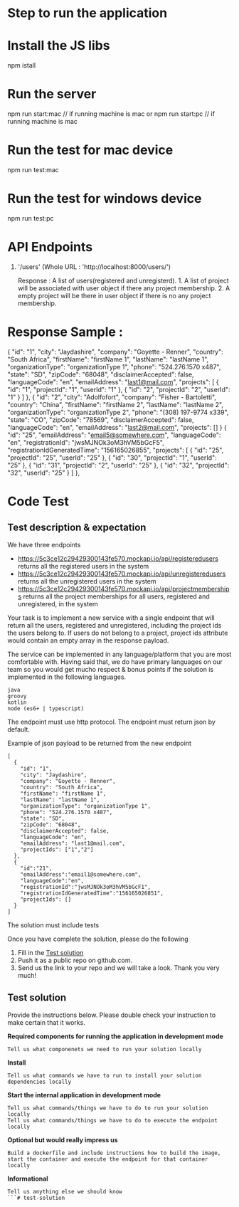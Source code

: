 Step to run the application 
================================

# Install the JS libs
  npm istall

# Run the server
  npm run start:mac // if running machine is mac
  or 
  npm run start:pc // if running machine is mac
  
# Run the test for mac device
  npm run test:mac

# Run the test for windows device
  npm run test:pc


# API Endpoints

1. '/users' (Whole URL : 'http://localhost:8000/users/')
    
    Response : A list of users(registered and unregisterd).
                 1. A list of project will be associated with user object if there any project membership.
                 2. A empty project will be there in user object if there is no any project membership.

                 
# Response Sample :
{
    "id": "1",
    "city": "Jaydashire",
    "company": "Goyette - Renner",
    "country": "South Africa",
    "firstName": "firstName 1",
    "lastName": "lastName 1",
    "organizationType": "organizationType 1",
    "phone": "524.276.1570 x487",
    "state": "SD",
    "zipCode": "68048",
    "disclaimerAccepted": false,
    "languageCode": "en",
    "emailAddress": "last1@mail.com",
    "projects": [
        {
          "id": "1",
          "projectId": "1",
          "userId": "1"
        },
        {
          "id": "2",
          "projectId": "2",
          "userId": "1"
        }
    ]
},
{
    "id": "2",
    "city": "Adolfofort",
    "company": "Fisher - Bartoletti",
    "country": "China",
    "firstName": "firstName 2",
    "lastName": "lastName 2",
    "organizationType": "organizationType 2",
    "phone": "(308) 197-9774 x339",
    "state": "CO",
    "zipCode": "78569",
    "disclaimerAccepted": false,
    "languageCode": "en",
    "emailAddress": "last2@mail.com",
    "projects": []
}
{
    "id": "25",
    "emailAddress": "email5@somewhere.com",
    "languageCode": "en",
    "registrationId": "jwsMJNOk3oM3hVM5bGcF5",
    "registrationIdGeneratedTime": "156165026855",
    "projects": [
        {
            "id": "25",
            "projectId": "25",
            "userId": "25"
        },
        {
            "id": "30",
            "projectId": "1",
            "userId": "25"
        },
        {
            "id": "31",
            "projectId": "2",
            "userId": "25"
        },
        {
            "id": "32",
            "projectId": "32",
            "userId": "25"
        }
    ]
},


Code Test 
================================

## Test description & expectation

We have three endpoints

* https://5c3ce12c29429300143fe570.mockapi.io/api/registeredusers returns all the registered users in the system
* https://5c3ce12c29429300143fe570.mockapi.io/api/unregisteredusers returns all the unregistered users in the system
* https://5c3ce12c29429300143fe570.mockapi.io/api/projectmemberships returns all the project memberships for all users, registered and unregistered, in the system

Your task is to implement a new service with a single endpoint that will return all the users, registered and unregistered, including the project ids the users belong to.  If users do not belong to a project, project ids attribute would contain an empty array in the response payload. 

The service can be implemented in any language/platform that you are most comfortable with.  Having said that, we do have primary languages on our team so you would get mucho respect & bonus points if the solution is implemented in the following languages.
```
java
groovy
kotlin
node (es6+ | typescript)
```  

The endpoint must use http protocol.  The endpoint must return json by default.

Example of json payload to be returned from the new endpoint
```
[
  {
    "id": "1",
    "city": "Jaydashire",
    "company": "Goyette - Renner",
    "country": "South Africa",
    "firstName": "firstName 1",
    "lastName": "lastName 1",
    "organizationType": "organizationType 1",
    "phone": "524.276.1570 x487",
    "state": "SD",
    "zipCode": "68048",
    "disclaimerAccepted": false,
    "languageCode": "en",
    "emailAddress": "last1@mail.com",
    "projectIds": ["1","2"]
  },
  {  
    "id":"21",
    "emailAddress":"email1@somewhere.com",
    "languageCode":"en",
    "registrationId":"jwsMJNOk3oM3hVM5bGcF1",
    "registrationIdGeneratedTime":"156165026851",
    "projectIds": []
  }   
]
```  

The solution must include tests

Once you have complete the solution, please do the following

1. Fill in the [Test solution](#test-solution-a-namesolutiona) 
2. Push it as a public repo on github.com. 
3. Send us the link to your repo and we will take a look.  Thank you very much! 

## Test solution <a name="solution"></a>

Provide the instructions below.  Please double check your instruction to make certain that it works.    

**Required components for running the application in development mode**
```
Tell us what componenets we need to run your solution locally
```

**Install**
```
Tell us what commands we have to run to install your solution dependencies locally
```

**Start the internal application in development mode**
```
Tell us what commands/things we have to do to run your solution locally
Tell us what commands/things we have to do to execute the endpoint locally 
```

**Optional but would really impress us**
```
Build a dockerfile and include instructions how to build the image, start the container and execute the endpoint for that container locally
```
**Informational**
```
Tell us anything else we should know
```# test-solution
